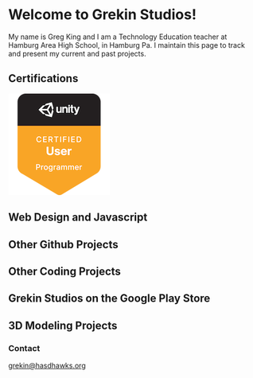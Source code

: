 # Welcome to Grekin Studios!

My name is Greg King and I am a Technology Education teacher at Hamburg Area High School, in Hamburg Pa.  I maintain this page to track and present my current and past projects.

## Certifications

[![unity certification badge](assets/images/unity-cert.png)](https://www.credly.com/badges/41d1b1ee-ec9a-4a15-a458-040279eacbce/public_url)

## Web Design and Javascript

## Other Github Projects

## Other Coding Projects

## Grekin Studios on the Google Play Store

## 3D Modeling Projects


### Contact

grekin@hasdhawks.org
